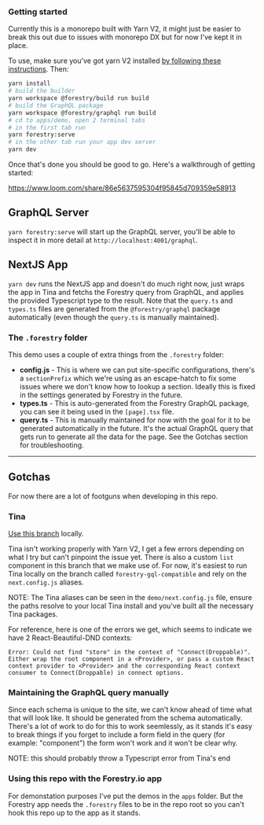 ### Getting started

Currently this is a monorepo built with Yarn V2, it might just be easier to break this out due to issues with monorepo DX but for now I've kept it in place.

To use, make sure you've got yarn V2 installed [by following these instructions](https://yarnpkg.com/getting-started/install). Then:

```sh
yarn install
# build the builder
yarn workspace @forestry/build run build
# build the GraphQL package
yarn workspace @forestry/graphql run build
# cd to apps/demo, open 2 terminal tabs
# in the first tab run
yarn forestry:serve
# in the other tab run your app dev server
yarn dev
```

Once that's done you should be good to go. Here's a walkthrough of getting started:

https://www.loom.com/share/86e5637595304f95845d709359e58913

## GraphQL Server

`yarn forestry:serve` will start up the GraphQL server, you'll be able to inspect it in more detail at `http://localhost:4001/graphql`.

## NextJS App

`yarn dev` runs the NextJS app and doesn't do much right now, just wraps the app in Tina and fetchs the Forestry query from GraphQL, and applies the provided Typescript type to the result. Note that the `query.ts` and `types.ts` files are generated from the `@forestry/graphql` package automatically (even though the `query.ts` is manually maintained).

### The `.forestry` folder

This demo uses a couple of extra things from the `.forestry` folder:

- **config.js** - This is where we can put site-specific configurations, there's a `sectionPrefix` which we're using as an escape-hatch to fix some issues where we don't know how to lookup a section. Ideally this is fixed in the settings generated by Forestry in the future.
- **types.ts** - This is auto-generated from the Forestry GraphQL package, you can see it being used in the `[page].tsx` file.
- **query.ts** - This is manually maintained for now with the goal for it to be generated automatically in the future. It's the actual GraphQL query that gets run to generate all the data for the page. See the Gotchas section for troubleshooting.

---

## Gotchas

For now there are a lot of footguns when developing in this repo.

### Tina

[Use this branch](https://github.com/tinacms/tinacms/tree/forestry-gql-compatible) locally.

Tina isn't working properly with Yarn V2, I get a few errors depending on what I try but can't pinpoint the issue yet. There is also a custom `list` component in this branch that we make use of. For now, it's easiest to run Tina locally on the branch called `forestry-gql-compatible` and rely on the `next.config.js` aliases.

NOTE: The Tina aliases can be seen in the `demo/next.config.js` file, ensure the paths resolve to your local Tina install and you've built all the necessary Tina packages.

For reference, here is one of the errors we get, which seems to indicate we have 2 React-Beautiful-DND contexts:

```
Error: Could not find "store" in the context of "Connect(Droppable)". Either wrap the root component in a <Provider>, or pass a custom React context provider to <Provider> and the corresponding React context consumer to Connect(Droppable) in connect options.
```

### Maintaining the GraphQL query manually

Since each schema is unique to the site, we can't know ahead of time what that will look like. It should be generated from the schema automatically. There's a lot of work to do for this to work seemlessly, as it stands it's easy to break things if you forget to include a form field in the query (for example: "component") the form won't work and it won't be clear why.

NOTE: this should probably throw a Typescript error from Tina's end

### Using this repo with the Forestry.io app

For demonstation purposes I've put the demos in the `apps` folder. But the Forestry app needs the `.forestry` files to be in the repo root so you can't hook this repo up to the app as it stands.
